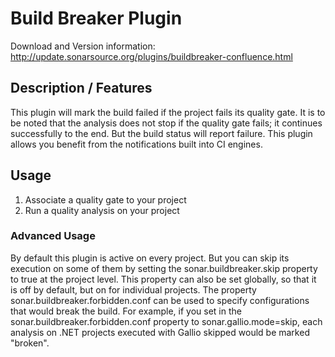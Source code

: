 Build Breaker Plugin
====================

Download and Version information: http://update.sonarsource.org/plugins/buildbreaker-confluence.html

## Description / Features
This plugin will mark the build failed if the project fails its quality gate. It is to be noted that the analysis does not stop if the quality gate fails; it continues successfully to the end. But the build status will report failure.
This plugin allows you benefit from the notifications built into CI engines.

## Usage
1. Associate a quality gate to your project
2. Run a quality analysis on your project

### Advanced Usage
By default this plugin is active on every project. But you can skip its execution on some of them by setting the sonar.buildbreaker.skip property to true at the project level. This property can also be set globally, so that it is off by default, but on for individual projects.
The property sonar.buildbreaker.forbidden.conf can be used to specify configurations that would break the build. For example, if you set in the sonar.buildbreaker.forbidden.conf property to sonar.gallio.mode=skip, each analysis on .NET projects executed with Gallio skipped would be marked "broken".
